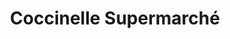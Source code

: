 ---
title: "Coccinelle Supermarché"
url: /ivry-sur-seine/coccinelle-supermarche/
shop: commodité
---